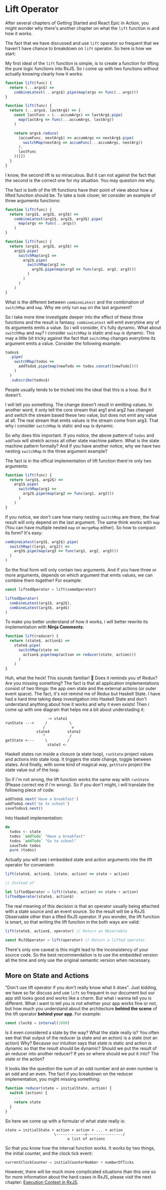 # Lift Operator

After several chapters of Getting Started and React Epic in Action, you might wonder why there's another chapter on what the `lift` function is and how it works.

The fact that we have discussed and use `lift` operator so frequent that we haven't have chance to breakdown on `lift` operator. So here is how we start:

My first ideal of the `lift` function is simple, is to create a function for lifting the pure logic functions into RxJS. So i come up with two functions without actually knowing clearly how it works:

```jsx
function lift(func) {
  return (...args$) =>
    combineLatest(...args$).pipe(map(args => func(...args)))
}

function lift(func) {
  return (...args$, lastArg$) => {
    const lastFunc = (...accumArgs) => lastArg$.pipe(
      map(lastArg => func(...accumArgs, lastArg))
    )

    return args$.reduce(
      (accumFunc, nextArg$) => accumArgs => nextArg$.pipe(
        switchMap(nextArg => accumFunc(...accumArgs, nextArg))
      ),
      lastFunc
    )([])
  }
}
```

I know, the second lift is so miraculous. But it can not against the fact that the second is the correct one for my situation. You may question me why.

The fact is both of the lift functions have their point of view about how a lifted function should be. To take a look closer, let consider an example of three arguments functions:

```jsx
function lift(func) {
  return (arg1$, arg2$, arg3$) =>
    combineLatest(arg1$, arg2$, arg3$).pipe(
      map(args => func(...args))
    )
}

function lift(func) {
  return (arg1$, arg2$, arg3$) =>
    arg1$.pipe(
      switchMap(arg1 =>
        arg2$.pipe(
          switchMap(arg2 =>
            arg3$.pipe(map(arg3 => func(arg1, arg2, arg3)))
          )
        )
      )
    )
}
```

What is the different between `combineLatest` and the combination of `switchMap` and `map`. Why we only run `map` on the last argument?

So i take more time investigate deeper into the effect of these three functions and the result is fantasy. `combineLatest` will emit everytime any of its arguments emits a value. So i will consider, it's fully dynamic. What about `switchMap` and `map`? I consider `switchMap` is static and `map` is dynamic. This may a little bit tricky against the fact that `switchMap` changes everytime its argument emits a value. Consider the following example:

```jsx
todos$
  .pipe(
    switchMap(todos =>
      addTodo$.pipe(map(newTodo => todos.concat([newTodo])))
    )
  )
  .subscribe(todos$)
```

People usually tends to be tricked into the ideal that this is a loop. But it doesn't.

I will tell you something. The change doesn't result in emitting values. In another word, it only tell the core stream that arg1 and arg2 has changed and switch the stream based these two value, but does not emit any value at all. The real stream that emits values is the stream come from arg3. That why i consider `switchMap` is static and `map` is dynamic.

So why does this important. If you notice, the above pattern of `todos` and `addTodo` will stretch across all other state machine pattern. What is the state machine pattern formally? And if you have another notice, why we have two nesting `switchMap` in the three argument example?

The fact is in the offical implementation of lift function there're only two arguments:

```jsx
function lift(func) {
  return (arg1$, arg2$) =>
    arg1$.pipe(
      switchMap(arg1 =>
        arg2$.pipe(map(arg2 => func(arg1, arg2)))
      )
    )
}
```

If you notice, we don't care how many nesting `switchMap` are there, the final result will only depend on the last argument. The same think works with `map` (You can have multiple nested `map` or `mergeMap` either). So how to compact its form? It's easy:

```jsx
combineLatest(arg1$, arg2$).pipe(
  switchMap(([arg1, arg2]) =>
    arg3$.pipe(map(arg3 => func(arg1, arg2, arg3)))
  )
)
```

So the final form will only contain two arguments. And if you have three or more arguments, depends on which argument that emits values, we can combine them together! For example:

```jsx
const liftedOperator = lift(someOperator)

liftedOperator(
  combineLatest(arg1$, arg2$),
  combineLatest(arg3$, arg4$)
)
```

To make you better understand of how it works, i will better rewrite its implementation with **Ninja Comments**:

```jsx
function lift(reducer) {
  return (state$, action$) =>
    state$.pipe(
      switchMap(state =>
        action$.pipe(map(action => reducer(state, action)))
      )
    )
}
```

Huh, what the heck! This sounds familiar! 🤔 Does it reminds you of Redux? Are you missing something? The fact is that all application implementations consist of two things: the app own state and the external actions (or outer event space). The fact, it's not remind me of Redux but Haskell State. I have had a hard time taking deep investigation into Haskell State and don't understand anything about how it works and why it even exists! Then i come up with one diagram that helps me a bit about understading it:

```
                   -> state1
runState --->     /          \
                 /            v
              state4        state2
                 ^           /
getState <---     \         /
                   state3 <-
```

Haskell states run inside a closure (a state loop), `runState` project values and actions into state loop. It triggers the state change, toggle between states. And finally, with some kind of magical way, `getState` project the state value out of the loop.

So if i'm not wrong, the lift function works the same way with `runState` (Please correct me if i'm wrong). So if you don't might, i will translate the following piece of code:

```jsx
addTodo$.next('Have a breakfast')
addTodo$.next('Go to school')
saveTodos$.next()
```

Into Haskell implementation:

```haskell
do
  todos <- state
  todos `addTodo` "Have a breakfast"
  todos `addTodo` "Go to school"
  saveTodo todos
  pure (todos)
```

Actually you will see i embedded state and action arguments into the lift operator for convenient:

```jsx
lift(state$, action$, (state, action) => state + action)

// Instead of

let liftedOperator = lift((state, action) => state + action)
liftedOperator(state$, action$)
```

The real meaning of this decision is that an operator usually being attached with a state source and an event source. So the result will be a RxJS Observable other than a lifted RxJS operator. If you wonder, the lift function is smart, so that writing the lift function in the both ways are valid:

```jsx
lift(state$, action$, operator) // Return an Observable

const RxJSOperator = lift(operator) // Return a lifted operator
```

There's only one caveat is this might lead to the inconsistency of your source code. So the best recommendation is to use the embedded version all the time and only use the original semantic version when necessary.

## More on State and Actions

"Don't use lift operator if you don't really know what it does". Just kidding, we have so far discuss and use `lift` so frequent in our document but our app still looks good and works like a charm. But what i wanna tell you is different. What i want to tell you is not whether your app works fine or not, but how much you understand about the architecture **behind the scene** of the lift operator **behind your app**. For example:

```jsx
const clock$ = interval(1000)
```

Is it even considered a state by the way? What the state really is? You often see that that output of the reducer (a state and an action) is a state (not an action) Why? Because our intuition says that state is static and action is dynamic so that the result should be dynamic? Should we put the result of an reducer into another reducer? If yes so where should we put it into? The state or the action?

It looks like the question the sum of an odd number and an even number is an odd and an even. The fact if you breakdown on the reducer implementation, you might missing something:

```jsx
function reducer(state = initialState, action) {
  switch (action) {
    ...
    return state
  }
}
```

So here we come up with a formular of what state really is:

```
state = initialState + action + action + ... + action
                      \-------------v----------------/
                            a list of actions
```

So that you know how the interval function works. It works by two things, the initial counter, and the clock tick event:

```jsx
currentClockCounter = initialCounterNumber + numberOfTicks
```

However, there will be much more complicated situations than this one so for more information about the hard cases in RxJS, please visit the next chapter: [Execution Context in RxJS](RxJSExecutionContext.md).

